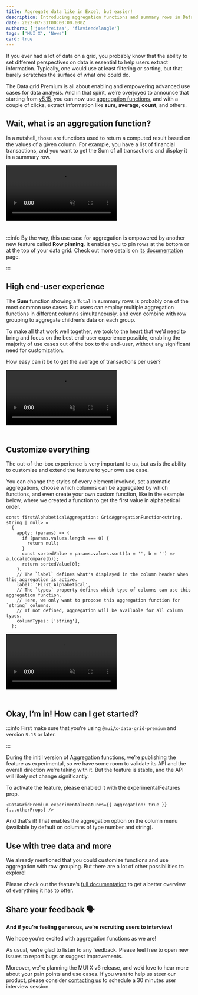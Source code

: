 ```yaml
---
title: Aggregate data like in Excel, but easier!
description: Introducing aggregation functions and summary rows in Data grid Premium.
date: 2022-07-31T00:00:00.000Z
authors: ['josefreitas', 'flaviendelangle']
tags: ['MUI X', 'News']
card: true
---
```


If you ever had a lot of data on a grid, you probably know that the ability to set different perspectives on data is essential to help users extract information. Typically, one would use at least filtering or sorting, but that barely scratches the surface of what one could do.

The Data grid Premium is all about enabling and empowering advanced use cases for data analysis. And in that spirit, we’re overjoyed to announce that starting from [v5.15](changelog-link), you can now use [aggregation functions](/x/react-data-grid/aggregation/), and with a couple of clicks, extract information like **sum**, **average**, **count**, and others.

## Wait, what is an aggregation function?

In a nutshell, those are functions used to return a computed result based on the values of a given column. For example, you have a list of financial transactions, and you want to get the Sum of all transactions and display it in a summary row.

<video style="margin-bottom: 24px;" autoplay muted loop playsinline controls>
  <source src="/static/blog/aggregation-functions/summary-row.mp4" type="video/mp4" />
</video>

:::info
By the way, this use case for aggregation is empowered by another new feature called **Row pinning**. It enables you to pin rows at the bottom or at the top of your data grid. Check out more details on [its documentation](/x/react-data-grid/rows/#row-pinning) page.

:::

## High end-user experience

The **Sum** function showing a `Total` in summary rows is probably one of the most common use cases. But users can employ multiple aggregation functions in different columns simultaneously, and even combine with row grouping to aggregate children’s data on each group.

To make all that work well together, we took to the heart that we’d need to bring and focus on the best end-user experience possible, enabling the majority of use cases out of the box to the end-user, without any significant need for customization.

How easy can it be to get the average of transactions per user?

<video style="margin-bottom: 24px;" autoplay muted loop playsinline controls>
  <source src="/static/blog/aggregation-functions/with-row-grouping.mp4" type="video/mp4" />
</video>

## Customize everything

The out-of-the-box experience is very important to us, but as is the ability to customize and extend the feature to your own use case.

You can change the styles of every element involved, set automatic aggregations, choose which columns can be aggregated by which functions, and even create your own custom function, like in the example below, where we created a function to get the first value in alphabetical order.

```tsx
const firstAlphabeticalAggregation: GridAggregationFunction<string, string | null> =
  {
    apply: (params) => {
      if (params.values.length === 0) {
        return null;
      }
      const sortedValue = params.values.sort((a = '', b = '') => a.localeCompare(b));
      return sortedValue[0];
    },
    // The `label` defines what's displayed in the column header when this aggregation is active.
    label: 'First Alphabetical',
    // The `types` property defines which type of columns can use this aggregation function.
    // Here, we only want to propose this aggregation function for `string` columns.
    // If not defined, aggregation will be available for all column types.
    columnTypes: ['string'],
  };
```

<video style="margin-bottom: 24px;" autoplay muted loop playsinline controls>
  <source src="/static/blog/aggregation-functions/with-custom-functions.mp4" type="video/mp4" />
</video>

## Okay, I’m in! How can I get started?

:::info
First make sure that you're using `@mui/x-data-grid-premium` and version `5.15` or later.

:::

During the initil version of Aggregation functions, we’re publishing the feature as experimental, so we have some room to validate its API and the overall direction we’re taking with it.
But the feature is stable, and the API will likely not change significantly.

To activate the feature, please enabled it with the experimentalFeatures prop.

```tsx
<DataGridPremium experimentalFeatures={{ aggregation: true }} {...otherProps} />
```

And that's it! That enables the aggregation option on the column menu (available by default on columns of type number and string).

## Use with tree data and more

We already mentioned that you could customize functions and use aggregation with row grouping. But there are a lot of other possibilities to explore!

Please check out the feature’s [full documentation](/x/react-data-grid/aggregation/) to get a better overview of everything it has to offer.

## Share your feedback 🗣

**And if you’re feeling generous, we’re recruiting users to interview!**

We hope you’re excited with aggregation functions as we are!

As usual, we’re glad to listen to any feedback. Please feel free to open new issues to report bugs or suggest improvements.

Moreover, we’re planning the MUI X v6 release, and we’d love to hear more about your pain points and use cases.
If you want to help us steer our product, please consider [contacting us](https://forms.gle/vsBv6CLPz9h57xg8A) to schedule a 30 minutes user interview session.
